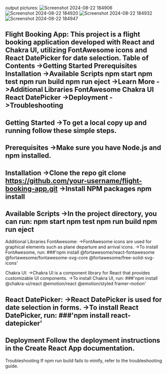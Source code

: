 output pictures:
![Screenshot 2024-08-22 184906](https://github.com/user-attachments/assets/dfbff986-a8e9-4ff1-b890-7cdb243cc78e)
![Screenshot 2024-08-22 184920](https://github.com/user-attachments/assets/e8e2ba94-efde-40a3-bc19-faf92eff04f5)
![Screenshot 2024-08-22 184932](https://github.com/user-attachments/assets/34e19232-2a56-40d0-b5ab-7c03c12f57f2)
![Screenshot 2024-08-22 184947](https://github.com/user-attachments/assets/d5b4ec84-203d-404e-9da1-1e20791478f5)

Flight Booking App:
This project is a flight booking application developed with React and Chakra UI, utilizing FontAwesome icons and React DatePicker for date selection.
Table of Contents
->Getting Started
    Prerequisites
    Installation
->Available Scripts
    npm start
    npm test
    npm run build
    npm run eject
->Learn More
->Additional Libraries
    FontAwesome
    Chakra UI
    React DatePicker
->Deployment
->Troubleshooting
---------------------------------------------------------------------
Getting Started
->To get a local copy up and running follow these simple steps.
---------------------------------------------------------------------
Prerequisites
->Make sure you have Node.js and npm installed.
---------------------------------------------------------------------
Installation
->Clone the repo
    git clone https://github.com/your-username/flight-booking-app.git
->Install NPM packages
    npm install
---------------------------------------------------------------------
Available Scripts
->In the project directory, you can run:
  npm start
  npm test
  npm run build
  npm run eject
--------------------------------------------------------------------- 
Additional Libraries
FontAwesome:
->FontAwesome icons are used for graphical elements such as plane departure     and arrival icons.
->To install FontAwesome, run:
  ###'npm install @fortawesome/react-fontawesome @fortawesome/fontawesome-svg-core @fortawesome/free-solid-svg-icons'

Chakra UI:
->Chakra UI is a component library for React that provides customizable UI components.
->To install Chakra UI, run:
  ###'npm install @chakra-ui/react @emotion/react @emotion/styled framer-motion'

React DatePicker:
->React DatePicker is used for date selection in forms.
->To install React DatePicker, run:
  ###'npm install react-datepicker'
--------------------------------------------------------------------- 
Deployment
Follow the deployment instructions in the Create React App documentation.
--------------------------------------------------------------------- 
Troubleshooting
If npm run build fails to minify, refer to the troubleshooting guide.

